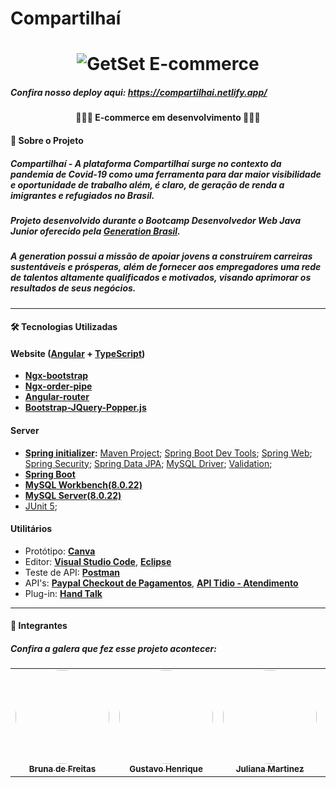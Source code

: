 # **Compartilhaí**



<h1 align="center">
    <img alt="GetSet E-commerce" href="#" src="https://i.imgur.com/gzqdOgQ.png" />
</h1>

##### Confira nosso deploy aqui: https://compartilhai.netlify.app/

<h4 align="center"> 👨🏼‍💻 E-commerce em desenvolvimento 👩🏼‍💻 </h4>


#### 🔵 Sobre o Projeto

##### Compartilhaí - A plataforma Compartilhaí surge no contexto da pandemia de Covid-19 como uma ferramenta para dar maior visibilidade e oportunidade de trabalho além, é claro, de geração de renda a imigrantes e refugiados no Brasil. 

##### Projeto desenvolvido durante o **Bootcamp Desenvolvedor Web Java Junior** oferecido pela [Generation Brasil](https://brazil.generation.org/).
##### A generation possui a missão de apoiar jovens a construírem carreiras sustentáveis e prósperas, além de fornecer aos empregadores uma rede de talentos altamente qualificados e motivados, visando aprimorar os resultados de seus negócios.

---

#### 🛠 Tecnologias Utilizadas



#### **Website**  ([Angular](https://angular.io/)  +  [TypeScript](https://www.typescriptlang.org/))

-   **[Ngx-bootstrap](https://valor-software.com/ngx-bootstrap/#/)**
-   **[Ngx-order-pipe](https://www.npmjs.com/package/ngx-order-pipe)**
-   **[Angular-router](https://angular.io/api/router)**
-   **[Bootstrap-JQuery-Popper.js]()**


#### **Server**  

- **[Spring initializer](https://start.spring.io/):**
  [Maven Project](https://www.baeldung.com/spring-with-maven);
  [Spring Boot Dev Tools](https://docs.spring.io/spring-boot/docs/1.5.16.RELEASE/reference/html/using-boot-devtools.html);
  [Spring Web](https://spring.io/guides/gs/spring-boot/);
  [Spring Security](https://spring.io/projects/spring-security#overview);
  [Spring Data JPA](https://docs.spring.io/spring-data/jpa/docs/current/reference/html/#reference);
  [MySQL Driver](https://www.baeldung.com/java-connect-mysql);
  [Validation](https://www.baeldung.com/spring-boot-bean-validation);
-   **[Spring Boot](https://spring.io/projects/spring-boot)**
-   **[MySQL Workbench(8.0.22)](https://dev.mysql.com/downloads/workbench/)**
-   **[MySQL Server(8.0.22)](https://dev.mysql.com/downloads/mysql/)**
-  [JUnit 5](https://junit.org/junit5/);



#### **Utilitários**

-   Protótipo:  **[Canva](https://www.canva.com/pt_br/)**
-   Editor:  **[Visual Studio Code](https://code.visualstudio.com/)**, **[Eclipse](https://www.eclipse.org/)**
-   Teste de API:  **[Postman](https://www.postman.com/)**
-   API's: **[Paypal Checkout de Pagamentos](https://www.paypal.com/br/webapps/mpp/merchant-integration/)**, **[API Tidio - Atendimento](https://www.tidio.com/)**
-   Plug-in: **[Hand Talk](https://docs.handtalk.me/br/4/introducao)**



---

#### 🔵 Integrantes

##### Confira a galera que fez esse projeto acontecer:

<table>
  <tr>
    <td align="center"><a href="https://github.com/Brynafreitas"><img style="border-radius: 50%" src="https://i.imgur.com/Y4IM4fJ.jpg" width="150px;" alt=""/><br /><sub><b>Bruna de Freitas</b></sub></a><br /></td>
    <td align="center"><a href="https://github.com/GustavoHLC"><img style="border-radius: 50%" src="https://i.imgur.com/8jilenD.jpg" width="150px;" alt=""/><br /><sub><b>Gustavo Henrique</b></sub></a><br /></a></td>
    <td align="center"><a href="https://github.com/JuCSMartin"><img style="border-radius: 50%" src="https://i.imgur.com/U4RJc7L.jpg" width="150px;" alt=""/><br /><sub><b>Juliana Martinez</b></sub></a><br /></td>
    <td align="center"><a href="https://github.com/vnspacheco"><img style="border-radius: 50%" src="https://i.imgur.com/cR91qnY.jpg" width="150px;" alt=""/><br /><sub><b>Vinicius Pacheco</b></sub></a><br /></td>
  </tr>
</table>
